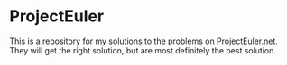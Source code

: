 # ProjectEuler
This is a repository for my solutions to the problems on ProjectEuler.net. 
They will get the right solution, but are most definitely the best solution.
